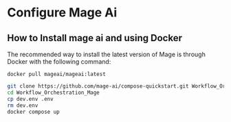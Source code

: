 # Configure Mage Ai

## How to Install mage ai and using Docker

The recommended way to install the latest version of Mage is through Docker with the following command:

`docker pull mageai/mageai:latest`

```bash
git clone https://github.com/mage-ai/compose-quickstart.git Workflow_Orchestration_Mage
cd Workflow_Orchestration_Mage
cp dev.env .env
rm dev.env
docker compose up
```
